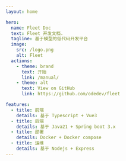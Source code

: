 ```yaml
---
layout: home

hero:
  name: Fleet Doc
  text: Fleet 开发文档.
  tagline: 基于模型的低代码开发平台
  image:
    src: /logo.png
    alt: Fleet
  actions:
    - theme: brand
      text: 开始
      link: /manual/
    - theme: alt
      text: View on GitHub
      link: https://github.com/odedev/fleet

features:
  - title: 前端
    details: 基于 Typescript + Vue3
  - title: 后端
    details: 基于 Java21 + Spring boot 3.x
  - title: 部署
    details: Docker + Docker compose
  - title: 运维
    details: 基于 Nodejs + Express
---
```

